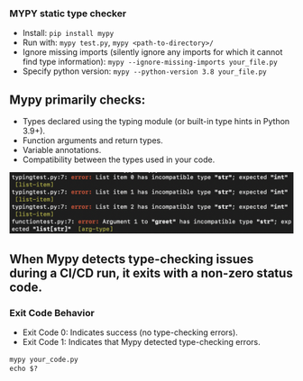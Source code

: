 ### MYPY static type checker
- Install: `pip install mypy`
- Run with: `mypy test.py`, `mypy <path-to-directory>/`
- Ignore missing imports (silently ignore any imports for which it cannot find type information): `mypy --ignore-missing-imports your_file.py`
- Specify python version: `mypy --python-version 3.8 your_file.py`

## Mypy primarily checks:

- Types declared using the typing module (or built-in type hints in Python 3.9+).
- Function arguments and return types.
- Variable annotations.
- Compatibility between the types used in your code.

<img src="mypy.png">

## When Mypy detects type-checking issues during a CI/CD run, it exits with a non-zero status code.

### Exit Code Behavior

- Exit Code 0: Indicates success (no type-checking errors).
- Exit Code 1: Indicates that Mypy detected type-checking errors.

```
mypy your_code.py
echo $?
```
